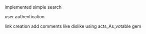 implemented simple search

user authentication

link creation
add comments
like dislike using acts_As_votable gem
